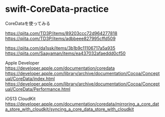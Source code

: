 # swift-CoreData-practice
CoreDataを使ってみる

https://qiita.com/TD3P/items/89203ccc72d964277818
https://qiita.com/TD3P/items/adbbeee827995cffd509

https://qiita.com/da1ssk/items/3b1b9c11106717a5a935
https://qiita.com/Saayaman/items/ea437032afaeddd0cf50

Apple Developer  
https://developer.apple.com/documentation/coredata
https://developer.apple.com/library/archive/documentation/Cocoa/Conceptual/CoreData/index.html
https://developer.apple.com/library/archive/documentation/Cocoa/Conceptual/CoreData/Performance.html

iOS13 CloudKit  
https://developer.apple.com/documentation/coredata/mirroring_a_core_data_store_with_cloudkit/syncing_a_core_data_store_with_cloudkit
